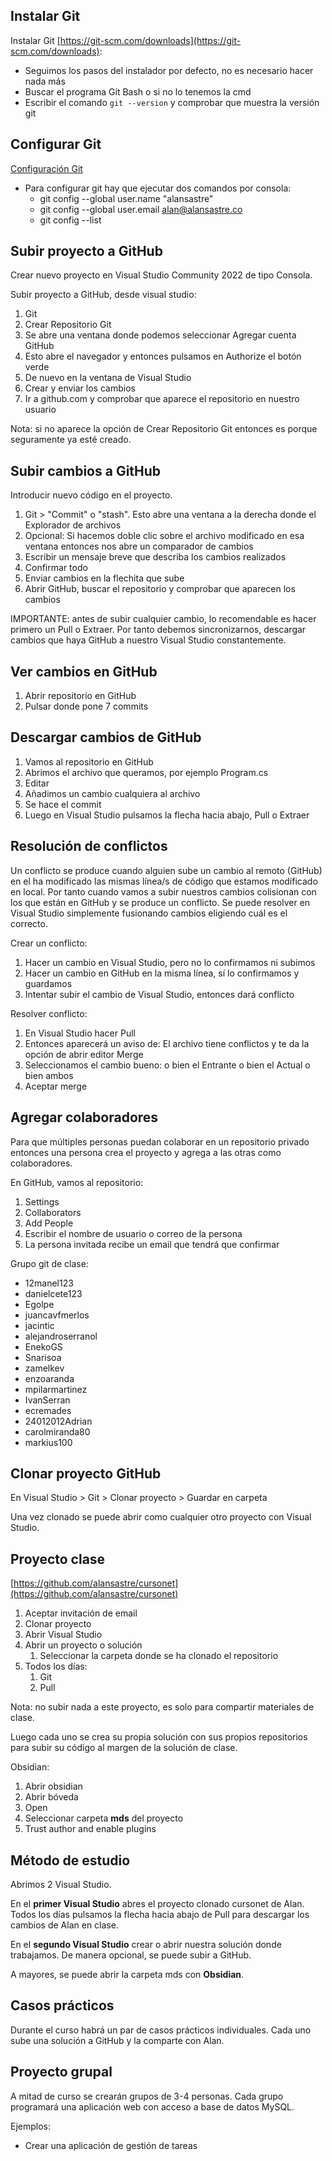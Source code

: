 ## Instalar Git

Instalar Git [https://git-scm.com/downloads](https://git-scm.com/downloads):

-   Seguimos los pasos del instalador por defecto, no es necesario hacer nada más
-   Buscar el programa Git Bash o si no lo tenemos la cmd
-   Escribir el comando `git --version` y comprobar que muestra la versión git

## [](https://github.com/alansastre/cursonet/blob/main/mds/2.%20GitHub.md#configurar-git)Configurar Git

[Configuración Git](https://git-scm.com/book/en/v2/Getting-Started-First-Time-Git-Setup)

-   Para configurar git hay que ejecutar dos comandos por consola:
    -   git config --global user.name "alansastre"
    -   git config --global user.email [alan@alansastre.co](mailto:alan@alansastre.co)
    -   git config --list

## [](https://github.com/alansastre/cursonet/blob/main/mds/2.%20GitHub.md#subir-proyecto-a-github)Subir proyecto a GitHub

Crear nuevo proyecto en Visual Studio Community 2022 de tipo Consola.

Subir proyecto a GitHub, desde visual studio:

1.  Git
2.  Crear Repositorio Git
3.  Se abre una ventana donde podemos seleccionar Agregar cuenta GitHub
4.  Esto abre el navegador y entonces pulsamos en Authorize el botón verde
5.  De nuevo en la ventana de Visual Studio
6.  Crear y enviar los cambios
7.  Ir a github.com y comprobar que aparece el repositorio en nuestro usuario

Nota: si no aparece la opción de Crear Repositorio Git entonces es porque seguramente ya esté creado.

## [](https://github.com/alansastre/cursonet/blob/main/mds/2.%20GitHub.md#subir-cambios-a-github)Subir cambios a GitHub

Introducir nuevo código en el proyecto.

1.  Git > "Commit" o "stash". Esto abre una ventana a la derecha donde el Explorador de archivos
2.  Opcional: Si hacemos doble clic sobre el archivo modificado en esa ventana entonces nos abre un comparador de cambios
3.  Escribir un mensaje breve que describa los cambios realizados
4.  Confirmar todo
5.  Enviar cambios en la flechita que sube
6.  Abrir GitHub, buscar el repositorio y comprobar que aparecen los cambios

IMPORTANTE: antes de subir cualquier cambio, lo recomendable es hacer primero un Pull o Extraer. Por tanto debemos sincronizarnos, descargar cambios que haya GitHub a nuestro Visual Studio constantemente.

## [](https://github.com/alansastre/cursonet/blob/main/mds/2.%20GitHub.md#ver-cambios-en-github)Ver cambios en GitHub

1.  Abrir repositorio en GitHub
2.  Pulsar donde pone 7 commits

## [](https://github.com/alansastre/cursonet/blob/main/mds/2.%20GitHub.md#descargar-cambios-de-github)Descargar cambios de GitHub

1.  Vamos al repositorio en GitHub
2.  Abrimos el archivo que queramos, por ejemplo Program.cs
3.  Editar
4.  Añadimos un cambio cualquiera al archivo
5.  Se hace el commit
6.  Luego en Visual Studio pulsamos la flecha hacia abajo, Pull o Extraer

## [](https://github.com/alansastre/cursonet/blob/main/mds/2.%20GitHub.md#resoluci%C3%B3n-de-conflictos)Resolución de conflictos

Un conflicto se produce cuando alguien sube un cambio al remoto (GitHub) en el ha modificado las mismas línea/s de código que estamos modificado en local. Por tanto cuando vamos a subir nuestros cambios colisionan con los que están en GitHub y se produce un conflicto. Se puede resolver en Visual Studio simplemente fusionando cambios eligiendo cuál es el correcto.

Crear un conflicto:

1.  Hacer un cambio en Visual Studio, pero no lo confirmamos ni subimos
2.  Hacer un cambio en GitHub en la misma línea, sí lo confirmamos y guardamos
3.  Intentar subir el cambio de Visual Studio, entonces dará conflicto

Resolver conflicto:

1.  En Visual Studio hacer Pull
2.  Entonces aparecerá un aviso de: El archivo tiene conflictos y te da la opción de abrir editor Merge
3.  Seleccionamos el cambio bueno: o bien el Entrante o bien el Actual o bien ambos
4.  Aceptar merge

## [](https://github.com/alansastre/cursonet/blob/main/mds/2.%20GitHub.md#agregar-colaboradores)Agregar colaboradores

Para que múltiples personas puedan colaborar en un repositorio privado entonces una persona crea el proyecto y agrega a las otras como colaboradores.

En GitHub, vamos al repositorio:

1.  Settings
2.  Collaborators
3.  Add People
4.  Escribir el nombre de usuario o correo de la persona
5.  La persona invitada recibe un email que tendrá que confirmar

Grupo git de clase:

-   12manel123
-   danielcete123
-   Egolpe
-   juancavfmerlos
-   jacintic
-   alejandroserranol
-   EnekoGS
-   Snarisoa
-   zamelkev
-   enzoaranda
-   mpilarmartinez
-   IvanSerran
-   ecremades
-   24012012Adrian
-   carolmiranda80
-   markius100

## [](https://github.com/alansastre/cursonet/blob/main/mds/2.%20GitHub.md#clonar-proyecto-github)Clonar proyecto GitHub

En Visual Studio > Git > Clonar proyecto > Guardar en carpeta

Una vez clonado se puede abrir como cualquier otro proyecto con Visual Studio.

## [](https://github.com/alansastre/cursonet/blob/main/mds/2.%20GitHub.md#proyecto-clase)Proyecto clase

[https://github.com/alansastre/cursonet](https://github.com/alansastre/cursonet)

1.  Aceptar invitación de email
2.  Clonar proyecto
3.  Abrir Visual Studio
4.  Abrir un proyecto o solución
    1.  Seleccionar la carpeta donde se ha clonado el repositorio
5.  Todos los días:
    1.  Git
    2.  Pull

Nota: no subir nada a este proyecto, es solo para compartir materiales de clase.

Luego cada uno se crea su propia solución con sus propios repositorios para subir su código al margen de la solución de clase.

Obsidian:

1.  Abrir obsidian
2.  Abrir bóveda
3.  Open
4.  Seleccionar carpeta **mds** del proyecto
5.  Trust author and enable plugins

## [](https://github.com/alansastre/cursonet/blob/main/mds/2.%20GitHub.md#m%C3%A9todo-de-estudio)Método de estudio

Abrimos 2 Visual Studio.

En el **primer Visual Studio** abres el proyecto clonado cursonet de Alan. Todos los días pulsamos la flecha hacia abajo de Pull para descargar los cambios de Alan en clase.

En el **segundo Visual Studio** crear o abrir nuestra solución donde trabajamos. De manera opcional, se puede subir a GitHub.

A mayores, se puede abrir la carpeta mds con **Obsidian**.

## [](https://github.com/alansastre/cursonet/blob/main/mds/2.%20GitHub.md#casos-pr%C3%A1cticos)Casos prácticos

Durante el curso habrá un par de casos prácticos individuales. Cada uno sube una solución a GitHub y la comparte con Alan.

## [](https://github.com/alansastre/cursonet/blob/main/mds/2.%20GitHub.md#proyecto-grupal)Proyecto grupal

A mitad de curso se crearán grupos de 3-4 personas. Cada grupo programará una aplicación web con acceso a base de datos MySQL.

Ejemplos:

-   Crear una aplicación de gestión de tareas